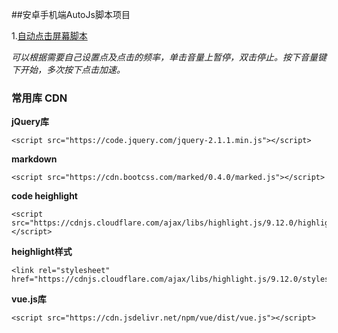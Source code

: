 ##安卓手机端AutoJs脚本项目

1.[自动点击屏幕脚本](https://github.com/solace-lee/AutoJS)

*可以根据需要自己设置点及点击的频率，单击音量上暂停，双击停止。按下音量键下开始，多次按下点击加速。*




### 常用库 CDN

**jQuery库**
```
<script src="https://code.jquery.com/jquery-2.1.1.min.js"></script>
```

**markdown**
```
<script src="https://cdn.bootcss.com/marked/0.4.0/marked.js"></script>
```

**code heighlight**
```
<script src="https://cdnjs.cloudflare.com/ajax/libs/highlight.js/9.12.0/highlight.min.js"></script>
```

**heighlight样式**
```
<link rel="stylesheet" href="https://cdnjs.cloudflare.com/ajax/libs/highlight.js/9.12.0/styles/default.min.css">
```

**vue.js库**
```
<script src="https://cdn.jsdelivr.net/npm/vue/dist/vue.js"></script>
```